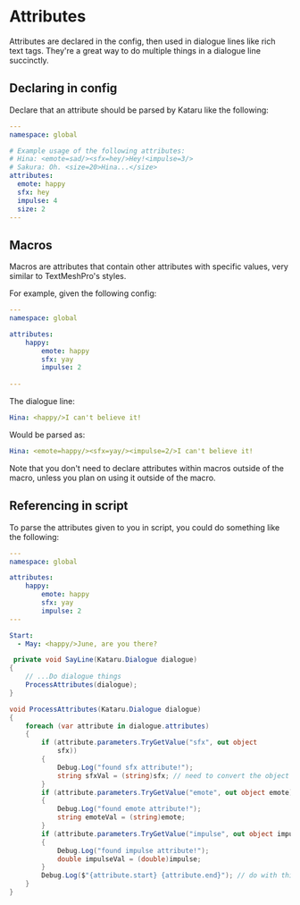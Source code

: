 # Attributes

Attributes are declared in the config, then used in dialogue lines like rich text tags. They're a great way to do multiple things in a dialogue line succinctly.

## Declaring in config

Declare that an attribute should be parsed by Kataru like the following:

```yaml
---
namespace: global

# Example usage of the following attributes:
# Hina: <emote=sad/><sfx=hey/>Hey!<impulse=3/>
# Sakura: Oh. <size=20>Hina...</size>
attributes:
  emote: happy
  sfx: hey
  impulse: 4
  size: 2
---
```

## Macros

Macros are attributes that contain other attributes with specific values, very similar to TextMeshPro's styles.

For example, given the following config:

```yaml
---
namespace: global

attributes:
    happy:
        emote: happy
        sfx: yay
        impulse: 2
  
---
```

The dialogue line:
```yaml
Hina: <happy/>I can't believe it!
```
Would be parsed as:
```yaml
Hina: <emote=happy/><sfx=yay/><impulse=2/>I can't believe it!
```


Note that you don't need to declare attributes within macros outside of the macro, unless you plan on using it outside of the macro.


## Referencing in script

To parse the attributes given to you in script, you could do something like the following:

```yaml
---
namespace: global

attributes:
    happy:
        emote: happy
        sfx: yay
        impulse: 2
---

Start:
  - May: <happy/>June, are you there?
```

```csharp
 private void SayLine(Kataru.Dialogue dialogue)
{
    // ...Do dialogue things
    ProcessAttributes(dialogue);
}

void ProcessAttributes(Kataru.Dialogue dialogue)
{
    foreach (var attribute in dialogue.attributes)
    {
        if (attribute.parameters.TryGetValue("sfx", out object
            sfx))
        {
            Debug.Log("found sfx attribute!");
            string sfxVal = (string)sfx; // need to convert the object into expected type
        }
        if (attribute.parameters.TryGetValue("emote", out object emote))
        {
            Debug.Log("found emote attribute!");
            string emoteVal = (string)emote;
        }
        if (attribute.parameters.TryGetValue("impulse", out object impulse))
        {
            Debug.Log("found impulse attribute!");
            double impulseVal = (double)impulse;
        }
        Debug.Log($"{attribute.start} {attribute.end}"); // do with this what you will
    }
}
```
